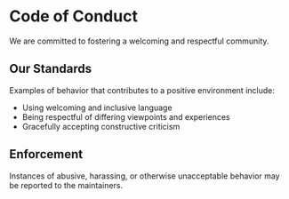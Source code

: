 # Code of Conduct

We are committed to fostering a welcoming and respectful community.

## Our Standards

Examples of behavior that contributes to a positive environment include:
- Using welcoming and inclusive language
- Being respectful of differing viewpoints and experiences
- Gracefully accepting constructive criticism

## Enforcement

Instances of abusive, harassing, or otherwise unacceptable behavior may be reported to the maintainers.
